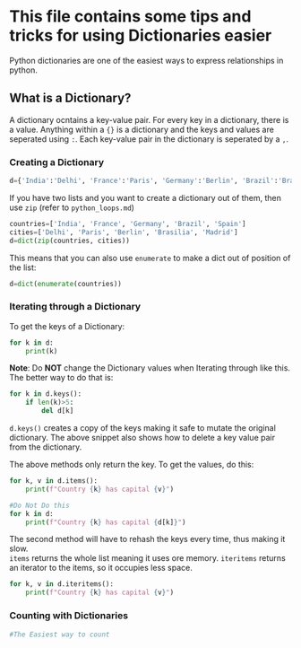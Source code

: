 # This file contains some tips and tricks for using Dictionaries easier
Python dictionaries are one of the easiest ways to express relationships in python.

## What is a Dictionary?
A dictionary ocntains a key-value pair. For every key in a dictionary, there is a value.
Anything within a `{}` is a dictionary and the keys and values are seperated using `:`. Each key-value pair in the dictionary is seperated by a `,`.

### Creating a Dictionary
```python
d={'India':'Delhi', 'France':'Paris', 'Germany':'Berlin', 'Brazil':'Brasilia', 'Spain':'Madrid'}
```
If you have two lists and you want to create a dictionary out of them, then use `zip` (refer to `python_loops.md`)
```python
countries=['India', 'France', 'Germany', 'Brazil', 'Spain']
cities=['Delhi', 'Paris', 'Berlin', 'Brasilia', 'Madrid']
d=dict(zip(countries, cities))
```
This means that you can also use `enumerate` to make a dict out of position of the list:
```python
d=dict(enumerate(countries))
```

### Iterating through a Dictionary
To get the keys of a Dictionary:
```python
for k in d:
    print(k)
```

**Note**: Do **NOT** change the Dictionary values when Iterating through like this. The better way to do that is:
```python
for k in d.keys():
    if len(k)>5:
        del d[k]
```

`d.keys()` creates a copy of the keys making it safe to mutate the original dictionary. The above snippet also shows how to delete a key value pair from the dictionary.

The above methods only return the key. To get the values, do this:
```python
for k, v in d.items():
    print(f"Country {k} has capital {v}")

#Do Not Do this
for k in d:
    print(f"Country {k} has capital {d[k]}")
```

The second method will have to rehash the keys every time, thus making it slow.  
`items` returns the whole list meaning it uses ore memory. `iteritems` returns an iterator to the items, so it occupies less space.

```python
for k, v in d.iteritems():
    print(f"Country {k} has capital {v}")
```

### Counting with Dictionaries
```python
#The Easiest way to count


```